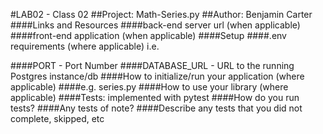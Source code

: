 #LAB02 - Class 02
##Project: Math-Series.py
##Author: Benjamin Carter 
####Links and Resources
####back-end server url (when applicable)
####front-end application (when applicable)
####Setup
####.env requirements (where applicable)
i.e.

####PORT - Port Number
####DATABASE_URL - URL to the running Postgres instance/db
####How to initialize/run your application (where applicable)
####e.g. series.py
####How to use your library (where applicable)
####Tests: implemented with pytest
####How do you run tests?
####Any tests of note?
####Describe any tests that you did not complete, skipped, etc